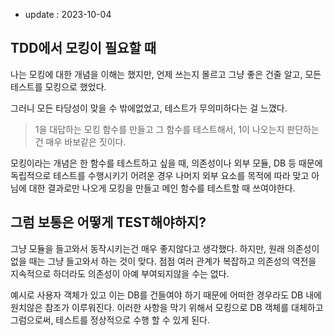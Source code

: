 - update : 2023-10-04

## TDD에서 모킹이 필요할 때

나는 모킹에 대한 개념을 이해는 했지만, 언제 쓰는지 몰르고 그냥 좋은 건줄 알고, 모든 테스트를 모킹으로 했었다.

그러니 모든 타당성이 맞을 수 밖에없었고, 테스트가 무의미하다는 걸 느꼈다.

> 1을 대답하는 모킹 함수를 만들고 그 함수를 테스트해서, 1이 나오는지 판단하는건 매우 바보같은 짓이다.

모킹이라는 개념은 한 함수를 테스트하고 싶을 때, 의존성이나 외부 모듈, DB 등 때문에 독립적으로 테스트를 수행시키기 어려운 경우
나머지 외부 요소를 목적에 따라 맞고 아님에 대한 결과로만 나오게 모킹을 만들고 메인 함수를 테스트할 때 쓰여야한다.

## 그럼 보통은 어떻게 TEST해야하지?

그냥 모듈을 들고와서 동작시키는건 매우 좋지않다고 생각했다. 하지만, 원래 의존성이 없을 때는 그냥 들고와서 하는 것이 맞다.
점점 여러 관계가 복잡하고 의존성의 역전을 지속적으로 하더라도 의존성이 아예 부여되지않을 수는 없다.

예시로 사용자 객체가 있고 이는 DB를 건들여야 하기 때문에 어떠한 경우라도 DB 내에 원치않은 참조가 이루워진다.
이러한 사항을 막기 위해서 모킹으로 DB 객체를 대체하고 그럼으로써, 테스트를 정상적으로 수행 할 수 있게 된다.
